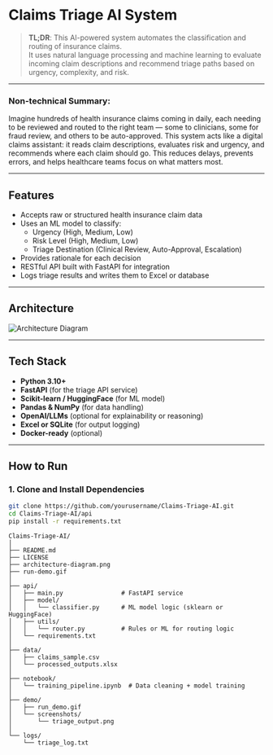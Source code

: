 # Claims Triage AI System

> **TL;DR**: This AI-powered system automates the classification and routing of insurance claims.  
> It uses natural language processing and machine learning to evaluate incoming claim descriptions and recommend triage paths based on urgency, complexity, and risk.

---

### Non-technical Summary:

Imagine hundreds of health insurance claims coming in daily, each needing to be reviewed and routed to the right team — some to clinicians, some for fraud review, and others to be auto-approved. This system acts like a digital claims assistant: it reads claim descriptions, evaluates risk and urgency, and recommends where each claim should go. This reduces delays, prevents errors, and helps healthcare teams focus on what matters most.

---

## Features

- Accepts raw or structured health insurance claim data
- Uses an ML model to classify:
  - Urgency (High, Medium, Low)
  - Risk Level (High, Medium, Low)
  - Triage Destination (Clinical Review, Auto-Approval, Escalation)
- Provides rationale for each decision
- RESTful API built with FastAPI for integration
- Logs triage results and writes them to Excel or database

---

## Architecture

![Architecture Diagram](architecture-diagram.png)

---

## Tech Stack

- **Python 3.10+**
- **FastAPI** (for the triage API service)
- **Scikit-learn / HuggingFace** (for ML model)
- **Pandas & NumPy** (for data handling)
- **OpenAI/LLMs** (optional for explainability or reasoning)
- **Excel or SQLite** (for output logging)
- **Docker-ready** (optional)

---

## How to Run

### 1. Clone and Install Dependencies

```bash
git clone https://github.com/yourusername/Claims-Triage-AI.git
cd Claims-Triage-AI/api
pip install -r requirements.txt
```

```
Claims-Triage-AI/
│
├── README.md
├── LICENSE
├── architecture-diagram.png
├── run-demo.gif
│
├── api/
│   ├── main.py                # FastAPI service
│   ├── model/
│   │   └── classifier.py      # ML model logic (sklearn or HuggingFace)
│   ├── utils/
│   │   └── router.py          # Rules or ML for routing logic
│   └── requirements.txt
│
├── data/
│   ├── claims_sample.csv
│   └── processed_outputs.xlsx
│
├── notebook/
│   └── training_pipeline.ipynb  # Data cleaning + model training
│
├── demo/
│   ├── run_demo.gif
│   └── screenshots/
│       └── triage_output.png
│
└── logs/
    └── triage_log.txt
```

